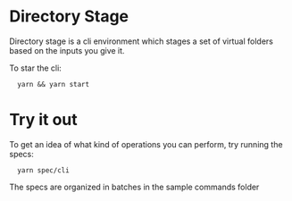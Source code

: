 # Directory Stage

Directory stage is a cli environment which stages a set of virtual folders based on the
inputs you give it.

To star the cli:

```
  yarn && yarn start
```

# Try it out

To get an idea of what kind of operations you can perform, try running the specs:

```
  yarn spec/cli
```

The specs are organized in batches in the sample commands folder
